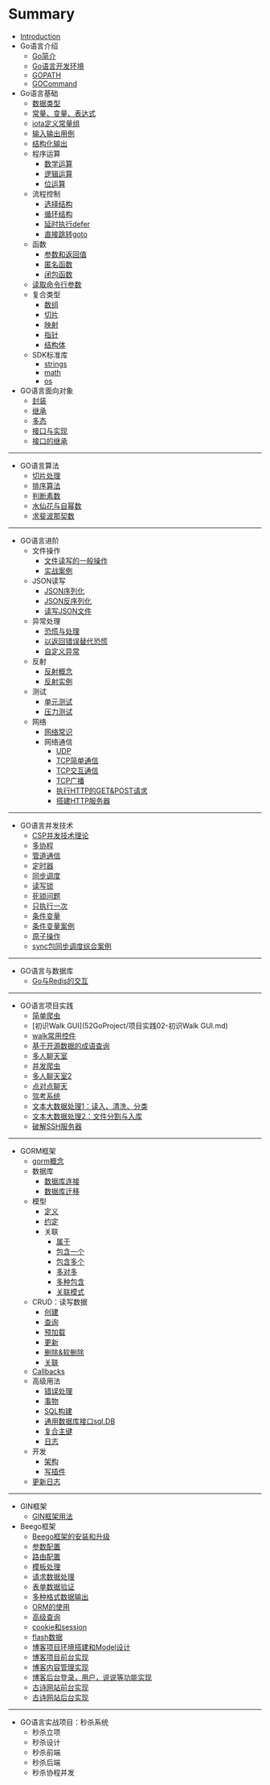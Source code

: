# Summary

* [Introduction](README.md)
* Go语言介绍
    * [Go简介](01Go/Go语言介绍.md)
    * [Go语言开发环境](01Go/Go语言开发环境搭建.md)
    * [GOPATH](01Go/GOPATH.md)
    * [GOCommand](01Go/GOCommand.md)
* Go语言基础
    * [数据类型](02GoBase/数据类型.md)
    * [常量、变量、表达式](02GoBase/常量、变量、表达式.md)
    * [iota定义常量组](02GoBase/iota定义常量组.md)
    * [输入输出用例](02GoBase/输入输出用例.md)
    * [结构化输出](02GoBase/结构化输出.md)
    * 程序运算
        * [数学运算](02GoBase/程序运算1-数学运算.md)
        * [逻辑运算](02GoBase/程序运算2-逻辑运算.md)
        * [位运算](02GoBase/程序运算3-位运算.md)
    * 流程控制
        * [选择结构](02GoBase/流程控制1-选择结构.md)
        * [循环结构](02GoBase/流程控制2-循环结构.md)
        * [延时执行defer](02GoBase/流程控制3-延时执行defer.md)
        * [直接跳转goto](02GoBase/流程控制4-直接跳转goto.md)
    * 函数
        * [参数和返回值](02GoBase/函数1-参数和返回值.md)
        * [匿名函数](02GoBase/函数2-匿名函数.md)
        * [闭包函数](02GoBase/函数3-闭包函数.md)
    * [读取命令行参数](02GoBase/读取命令行参数.md)
    * 复合类型
        * [数组](02GoBase/复合类型1-数组.md)
        * [切片](02GoBase/复合类型2-切片.md)
        * [映射](02GoBase/复合类型3-映射.md)
        * [指针](02GoBase/复合类型4-指针.md)
        * [结构体](02GoBase/复合类型5-结构体.md)
    * SDK标准库
        * [strings](02GoBase/SDK标准库1-strings.md)
        * [math](02GoBase/SDK标准库2-math.md)
        * [os](02GoBase/SDK标准库3-os.md)
* GO语言面向对象
    * [封装](03GoObject/面向对象1-封装.md)
    * [继承](03GoObject/面向对象2-继承.md)
    * [多态](03GoObject/面向对象3-多态.md)
    * [接口与实现](03GoObject/面向对象4-接口与实现.md)
    * [接口的继承](03GoObject/面向对象5-接口的继承.md)

-----
* GO语言算法
    * [切片处理](99GoAlgorithm/切片处理.md)
    * [排序算法](99GoAlgorithm/排序算法.md)
    * [判断素数](99GoAlgorithm/判断素数.md)
    * [水仙花与自幂数](99GoAlgorithm/水仙花与自幂数.md)
    * [求斐波那契数](99GoAlgorithm/求斐波那契数.md)

-----
* GO语言进阶
    * 文件操作
        * [文件读写的一般操作](04FileIO/文件操作1-文件读写的一般操作.md)
        * [实战案例](04FileIO/文件操作2-实战案例.md)
    * JSON读写
        * [JSON序列化](05JSONIO/JSON读写1-JSON序列化.md)
        * [JSON反序列化](05JSONIO/JSON读写2-JSON反序列化.md)
        * [读写JSON文件](05JSONIO/JSON读写3-读写JSON文件.md)
    * 异常处理
        * [恐慌与处理](06Exception/异常处理1-恐慌与处理.md)
        * [以返回错误替代恐慌](06Exception/异常处理2-以返回错误替代恐慌.md)
        * [自定义异常](06Exception/异常处理3-自定义异常.md)
    * 反射
        * [反射概念](07GoReflect/反射概念.md)
        * [反射实例](07GoReflect/反射实例.md)
    * 测试
        * [单元测试](08GoTest/测试1-单元测试.md)
        * [压力测试](08GoTest/测试2-压力测试.md)
    * 网络
        * [网络常识](09GoNet/网络常识.md)
        * 网络通信
            * [UDP](09GoNet/网络通信1-UDP.md)
            * [TCP简单通信](09GoNet/网络通信2-TCP简单通信.md)
            * [TCP交互通信](09GoNet/网络通信3-TCP交互通信.md)
            * [TCP广播](09GoNet/网络通信4-TCP广播.md)
            * [执行HTTP的GET&POST请求](09GoNet/网络通信5-执行HTTP的GET&POST请求.md)
            * [搭建HTTP服务器](09GoNet/网络通信6-搭建HTTP服务器.md)

-----
* GO语言并发技术
    * [CSP并发技术理论](50GOasync/并发技术01-CPS并发技术理论.md)
    * [多协程](50GOasync/并发技术02-多协程.md)
    * [管道通信](50GOasync/并发技术03-管道通信.md)
    * [定时器](50GOasync/并发技术04-定时器.md)
    * [同步调度](50GOasync/并发技术05-同步调度.md)
    * [读写锁](50GOasync/并发技术06-读写锁.md)
    * [死锁问题](50GOasync/并发技术07-死锁问题.md)
    * [只执行一次](50GOasync/并发技术08-只执行一次.md)
    * [条件变量](50GOasync/并发技术09-条件变量.md)
    * [条件变量案例](50GOasync/并发技术10-条件变量案例.md)
    * [原子操作](50GOasync/并发技术11-原子操作.md)
    * [sync包同步调度综合案例](50GOasync/并发技术12-sync包同步调度综合案例.md)

-----
* GO语言与数据库
    * [Go与Redis的交互](51GoSQL/Redis数据库04-Go与Redis的交互.md)

-----
* GO语言项目实践
    * [简单爬虫](52GoProject/项目实践01-简单爬虫.md)
    * [初识Walk GUI](52GoProject/项目实践02-初识Walk GUI.md)
    * [walk常用控件](52GoProject/项目实践03-walk常用控件.md)
    * [基于开源数据的成语查询](52GoProject/项目实践04-基于开源数据的成语查询.md)
    * [多人聊天室](52GoProject/项目实践05-多人聊天室.md)
    * [并发爬虫](52GoProject/项目实践06-并发爬虫.md)
    * [多人聊天室2](52GoProject/项目实践07-多人聊天室2.md)
    * [点对点聊天](52GoProject/项目实践08-点对点聊天.md)
    * [驾考系统](52GoProject/项目实践09-驾考系统.md)
    * [文本大数据处理1：读入、清洗、分类](52GoProject/项目实践10-文本数据处理1：读入、清洗、分类.md)
    * [文本大数据处理2：文件分割与入库](52GoProject/项目实践11-文本大数据处理2：文件分割与入库.md)
    * [破解SSH服务器](52GoProject/项目实践12-破解SSH服务器.md)

-----
* GORM框架
    * [gorm概念](100GORM/概念.md)
    * 数据库
        * [数据库连接](100GORM/数据库1-连接.md)
        * [数据库迁移](100GORM/数据库2-迁移.md)
    * 模型
        * [定义](100GORM/模型定义.md)
        * [约定](100GORM/模型约定.md)
        * 关联
            * [属于](100GORM/模型关联1-关联.md)
            * [包含一个](100GORM/模型关联2-包含一个.md)
            * [包含多个](100GORM/模型关联3-包含多个.md)
            * [多对多](100GORM/模型关联4-多对多.md)
            * [多种包含](100GORM/模型关联5-多种包含.md)
            * [关联模式](100GORM/模型关联6-关联模式.md)
    * CRUD：读写数据
        * [创建](100GORM/CRUD:读写数据1-创建.md)
        * [查询](100GORM/CRUD:读写数据2-查询.md)
        * [预加载](100GORM/CRUD:读写数据3-预加载.md)
        * [更新](100GORM/CRUD:读写数据4-更新.md)
        * [删除&软删除](100GORM/CRUD:读写数据5-删除&软删除.md)
        * [关联](100GORM/CRUD:读写数据6-关联.md)
    * [Callbacks](100GORM/callbacks-回滚.md)
    * 高级用法
        * [错误处理](100GORM/高级用法1-错误处理.md)
        * [事物](100GORM/高级用法2-事物.md)
        * [SQL构建](100GORM/高级用法3-SQL构建.md)
        * [通用数据库接口sql.DB](100GORM/高级用法4-通用数据库接口sqlDB.md)
        * [复合主键](100GORM/高级用法5-复合主键.md)
        * [日志](100GORM/高级用法6-日志.md)
    * 开发
        * [架构](100GORM/开发1-架构.md)
        * [写插件](100GORM/开发2-写插件.md)
    * [更新日志](100GORM/更新日志.md)

-----
* GIN框架
    * [GIN框架用法](101GIN/GIN用法.md)
* Beego框架
    * [Beego框架的安装和升级](102Beego框架/Beego框架的安装和升级.md)
    * [参数配置](102Beego框架/参数配置.md)
    * [路由配置](102Beego框架/路由配置.md)
    * [模板处理](102Beego框架/模板处理.md)
    * [请求数据处理](102Beego框架/请求数据处理.md)
    * [表单数据验证](102Beego框架/表单数据验证.md)
    * [多种格式数据输出](102Beego框架/多种格式数据输出.md)
    * [ORM的使用](102Beego框架/ORM使用.md)
    * [高级查询](102Beego框架/高级查询.md)
    * [cookie和session](102Beego框架/cookie和session.md)
    * [flash数据](102Beego框架/flash数据.md)
    * [博客项目环境搭建和Model设计](102Beego框架/博客项目环境搭建和Model设计.md)
    * [博客项目前台实现](102Beego框架/博客项目前台实现.md)
    * [博客内容管理实现](102Beego框架/博客内容管理实现.md)
    * [博客后台登录，用户，说说等功能实现](102Beego框架/博客后台登录，用户，说说等功能实现.md)
    * [古诗网站前台实现](102Beego框架/古诗网站前台实现.md)
    * [古诗网站后台实现](102Beego框架/古诗网站后台实现.md)

-----
* GO语言实战项目：秒杀系统
    * 秒杀立项
    * 秒杀设计
    * 秒杀前端
    * 秒杀后端
    * 秒杀协程并发

